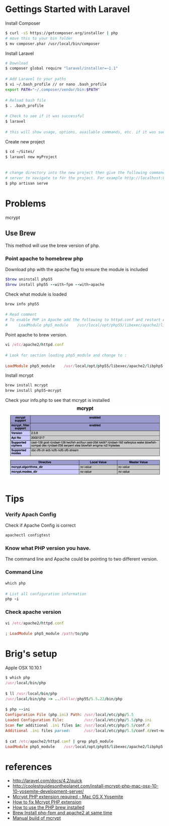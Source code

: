 # Gettings Started with Laravel

Install Composer

```sh
$ curl -sS https://getcomposer.org/installer | php
# move this to your bin folder
$ mv composer.phar /usr/local/bin/composer
```

Install Laravel

```sh
# Download 
$ composer global require "laravel/installer=~1.1"

# Add Laravel to your paths
$ vi ~/.bash_profile // or nano .bash_profile
export PATH="~/.composer/vendor/bin:$PATH"

# Reload bash file
$ . .bash_profile

# Check to see if it was successful
$ laravel

# this will show usage, options, available commands, etc. if it was successful
```

Create new project
```sh
$ cd ~/Sites/
$ laravel new myProject


# change directory into the new project then give the following command, which will give you a 
# server to navigate to for the project. For example http://localhost:8000 
$ php artisan serve
```

# Problems
mcrypt

## Use Brew
This method will use the brew version of php. 

### Point apache to homebrew php

Download php with the apache flag to ensure the module is included
```ruby
$brew uninstall php55
$brew install php55 --with-fpm --with-apache

```
Check what module is loaded
```ruby
brew info php55

# Read comment
# To enable PHP in Apache add the following to httpd.conf and restart Apache:
#     LoadModule php5_module    /usr/local/opt/php55/libexec/apache2/libphp5.so
```
Point apache to brew version.

```ruby
vi /etc/apache2/httpd.conf

# Look for section loading php5_module and change to :

LoadModule php5_module    /usr/local/opt/php55/libexec/apache2/libphp5.so
```

Install mcrypt
```ruby
brew install mcrypt
brew install php55-mcrypt
```
Check your info.php to see that mcrypt is installed
<img src="mcrypt.png">


# Tips

### Verify Apach Config
Check if Apache Config is correct
```ruby
apachectl configtest
```

### Know what PHP version you have.
The command line and Apache could be pointing to two different version.

### Command Line
```ruby
which php

# List all configuration information
php -i


```
### Check apache version
```ruby
vi /etc/apache2/httpd.conf

; LoadModule php5_module /path/to/php
```





# Brig's setup
Apple OSX 10.10.1
```ruby
$ which php
/usr/local/bin/php

$ ll /usr/local/bin/php
/usr/local/bin/php -> ../Cellar/php55/5.5.22/bin/php

$ php --ini
Configuration File (php.ini) Path: /usr/local/etc/php/5.5
Loaded Configuration File:         /usr/local/etc/php/5.5/php.ini
Scan for additional .ini files in: /usr/local/etc/php/5.5/conf.d
Additional .ini files parsed:      /usr/local/etc/php/5.5/conf.d/ext-mcrypt.ini

$ cat /etc/apache2/httpd.conf | grep php5_module
LoadModule php5_module    /usr/local/opt/php55/libexec/apache2/libphp5.so
```


# references
- http://laravel.com/docs/4.2/quick
- http://coolestguidesontheplanet.com/install-mcrypt-php-mac-osx-10-10-yosemite-development-server/
- [Mcrypt PHP extension required - Mac OS X Yosemite](http://laravel.io/forum/10-06-2014-mcrypt-php-extension-required-mac-os-x-yosemite)
- [How to fix Mcrypt PHP extension](http://digitizor.com/2014/06/29/fix-mcrypt-php-extension-required-laravel/)
- [How to use the PHP brew installed](http://stackoverflow.com/questions/20523183/how-to-use-the-php-that-brew-installed)
- [Brew Install php-fpm and apache2 at same time](https://github.com/Homebrew/homebrew-php/pull/1060)
- [Manual build of mcrypt](http://coolestguidesontheplanet.com/install-mcrypt-php-mac-osx-10-10-yosemite-development-server/)
